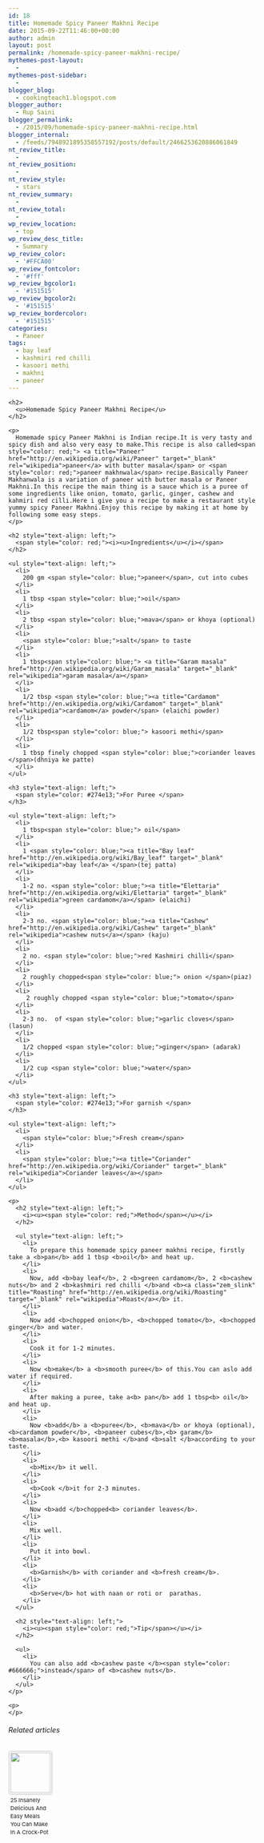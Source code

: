 ```yaml
---
id: 18
title: Homemade Spicy Paneer Makhni Recipe
date: 2015-09-22T11:46:00+00:00
author: admin
layout: post
permalink: /homemade-spicy-paneer-makhni-recipe/
mythemes-post-layout:
  - 
mythemes-post-sidebar:
  - 
blogger_blog:
  - cookingteach1.blogspot.com
blogger_author:
  - Rup Saini
blogger_permalink:
  - /2015/09/homemade-spicy-paneer-makhni-recipe.html
blogger_internal:
  - /feeds/7948921895358557192/posts/default/2466253620886061849
nt_review_title:
  - 
nt_review_position:
  - 
nt_review_style:
  - stars
nt_review_summary:
  - 
nt_review_total:
  - 
wp_review_location:
  - top
wp_review_desc_title:
  - Summary
wp_review_color:
  - '#FFCA00'
wp_review_fontcolor:
  - '#fff'
wp_review_bgcolor1:
  - '#151515'
wp_review_bgcolor2:
  - '#151515'
wp_review_bordercolor:
  - '#151515'
categories:
  - Paneer
tags:
  - bay leaf
  - kashmiri red chilli
  - kasoori methi
  - makhni
  - paneer
---
```

<p dir="ltr" style="text-align: left;">
  <p dir="ltr" style="text-align: left;">
    <p style="clear: both; text-align: center;">
    </p>
    
    <h2>
      <u>Homemade Spicy Paneer Makhni Recipe</u>
    </h2>
    
    <p>
      Homemade spicy Paneer Makhni is Indian recipe.It is very tasty and spicy dish and also very easy to make.This recipe is also called<span style="color: red;"> <a title="Paneer" href="http://en.wikipedia.org/wiki/Paneer" target="_blank" rel="wikipedia">paneer</a> with butter masala</span> or <span style="color: red;">paneer makhnwala</span> recipe.Basically Paneer Makhanwala is a variation of paneer with butter masala or Paneer Makhni.In this recipe the main thing is a sauce which is a puree of some ingredients like onion, tomato, garlic, ginger, cashew and kahmiri red cilli.Here i give you a recipe to make a restaurant style yummy spicy Paneer Makhni.Enjoy this recipe by making it at home by following some easy steps.
    </p>
    
    <h2 style="text-align: left;">
      <span style="color: red;"><i><u>Ingredients</u></i></span>
    </h2>
    
    <ul style="text-align: left;">
      <li>
        200 gm <span style="color: blue;">paneer</span>, cut into cubes
      </li>
      <li>
        1 tbsp <span style="color: blue;">oil</span>
      </li>
      <li>
        2 tbsp <span style="color: blue;">mava</span> or khoya (optional)
      </li>
      <li>
        <span style="color: blue;">salt</span> to taste
      </li>
      <li>
        1 tbsp<span style="color: blue;"> <a title="Garam masala" href="http://en.wikipedia.org/wiki/Garam_masala" target="_blank" rel="wikipedia">garam masala</a></span>
      </li>
      <li>
        1/2 tbsp <span style="color: blue;"><a title="Cardamom" href="http://en.wikipedia.org/wiki/Cardamom" target="_blank" rel="wikipedia">cardamom</a> powder</span> (elaichi powder)
      </li>
      <li>
        1/2 tbsp<span style="color: blue;"> kasoori methi</span>
      </li>
      <li>
        1 tbsp finely chopped <span style="color: blue;">coriander leaves </span>(dhniya ke patte)
      </li>
    </ul>
    
    <h3 style="text-align: left;">
      <span style="color: #274e13;">For Puree </span>
    </h3>
    
    <ul style="text-align: left;">
      <li>
        1 tbsp<span style="color: blue;"> oil</span>
      </li>
      <li>
        1 <span style="color: blue;"><a title="Bay leaf" href="http://en.wikipedia.org/wiki/Bay_leaf" target="_blank" rel="wikipedia">bay leaf</a> </span>(tej patta)
      </li>
      <li>
        1-2 no. <span style="color: blue;"><a title="Elettaria" href="http://en.wikipedia.org/wiki/Elettaria" target="_blank" rel="wikipedia">green cardamom</a></span> (elaichi)
      </li>
      <li>
        2-3 no. <span style="color: blue;"><a title="Cashew" href="http://en.wikipedia.org/wiki/Cashew" target="_blank" rel="wikipedia">cashew nuts</a></span> (kaju)
      </li>
      <li>
        2 no. <span style="color: blue;">red Kashmiri chilli</span>
      </li>
      <li>
        2 roughly chopped<span style="color: blue;"> onion </span>(piaz)
      </li>
      <li>
         2 roughly chopped <span style="color: blue;">tomato</span>
      </li>
      <li>
        2-3 no.  of <span style="color: blue;">garlic cloves</span> (lasun)
      </li>
      <li>
        1/2 chopped <span style="color: blue;">ginger</span> (adarak)
      </li>
      <li>
        1/2 cup <span style="color: blue;">water</span>
      </li>
    </ul>
    
    <h3 style="text-align: left;">
      <span style="color: #274e13;">For garnish </span>
    </h3>
    
    <ul style="text-align: left;">
      <li>
        <span style="color: blue;">Fresh cream</span>
      </li>
      <li>
        <span style="color: blue;"><a title="Coriander" href="http://en.wikipedia.org/wiki/Coriander" target="_blank" rel="wikipedia">Coriander leaves</a></span>
      </li>
    </ul>
    
    <p>
      <h2 style="text-align: left;">
        <i><u><span style="color: red;">Method</span></u></i>
      </h2>
      
      <ul style="text-align: left;">
        <li>
          To prepare this homemade spicy paneer makhni recipe, firstly take a <b>pan</b> add 1 tbsp <b>oil</b> and heat up.
        </li>
        <li>
          Now, add <b>bay leaf</b>, 2 <b>green cardamom</b>, 2 <b>cashew nuts</b> and 2 <b>kashmiri red chilli </b>and <b><a class="zem_slink" title="Roasting" href="http://en.wikipedia.org/wiki/Roasting" target="_blank" rel="wikipedia">Roast</a></b> it.
        </li>
        <li>
          Now add <b>chopped onion</b>, <b>chopped tomato</b>, <b>chopped ginger</b> and water.
        </li>
        <li>
          Cook it for 1-2 minutes.
        </li>
        <li>
          Now <b>make</b> a <b>smooth puree</b> of this.You can aslo add water if required.
        </li>
        <li>
          After making a puree, take a<b> pan</b> add 1 tbsp<b> oil</b> and heat up.
        </li>
        <li>
          Now <b>add</b> a <b>puree</b>, <b>mava</b> or khoya (optional), <b>cardamom powder</b>, <b>paneer cubes</b>,<b> garam</b> <b>masala</b>,<b> kasoori methi </b>and <b>salt </b>according to your taste.
        </li>
        <li>
          <b>Mix</b> it well.
        </li>
        <li>
          <b>Cook </b>it for 2-3 minutes.
        </li>
        <li>
          Now <b>add </b>chopped<b> coriander leaves</b>.
        </li>
        <li>
          Mix well.
        </li>
        <li>
          Put it into bowl.
        </li>
        <li>
          <b>Garnish</b> with coriander and <b>fresh cream</b>.
        </li>
        <li>
          <b>Serve</b> hot with naan or roti or  parathas.
        </li>
      </ul>
      
      <h2 style="text-align: left;">
        <i><u><span style="color: red;">Tip</span></u></i>
      </h2>
      
      <ul>
        <li>
          You can also add <b>cashew paste </b><span style="color: #666666;">instead</span> of <b>cashew nuts</b>.
        </li>
      </ul>
    </p>
    
    <p>
    </p>
  </p>
</p>

<h6 class="zemanta-related-title" style="font-size: 1em;">
  Related articles
</h6>

<ul class="zemanta-article-ul zemanta-article-ul-image" style="margin: 0; padding: 0; overflow: hidden;">
  <li class="zemanta-article-ul-li-image zemanta-article-ul-li" style="padding: 0; background: none; list-style: none; display: block; float: left; vertical-align: top; text-align: left; width: 84px; font-size: 11px; margin: 2px 10px 10px 2px;">
    <a style="box-shadow: 0px 0px 4px #999; padding: 2px; display: block; border-radius: 2px; text-decoration: none;" href="http://elitedaily.com/envision/crock-pot-easy-meals-photos/1324667/" target="_blank"><img style="padding: 0; margin: 0; border: 0; display: block; width: 80px; max-width: 100%;" src="//i.zemanta.com/365045446_80_80.jpg" alt="" /></a><a style="display: block; overflow: hidden; text-decoration: none; line-height: 12pt; height: 83px; padding: 5px 2px 0 2px; background-image: none;" href="http://elitedaily.com/envision/crock-pot-easy-meals-photos/1324667/" target="_blank">25 Insanely Delicious And Easy Meals You Can Make In A Crock-Pot (Photos)</a>
  </li>
</ul>